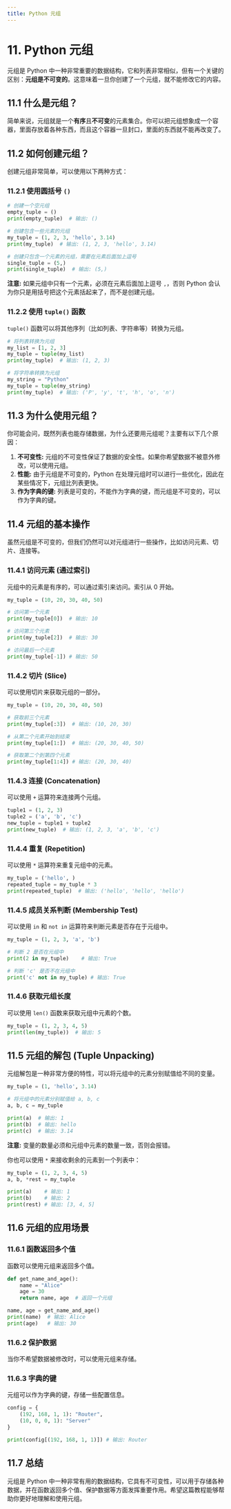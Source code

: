 ```yaml
---
title: Python 元组
---
```


# 11. Python 元组

元组是 Python 中一种非常重要的数据结构，它和列表非常相似，但有一个关键的区别：**元组是不可变的**。这意味着一旦你创建了一个元组，就不能修改它的内容。

## 11.1 什么是元组？

简单来说，元组就是一个**有序**且**不可变**的元素集合。你可以把元组想象成一个容器，里面存放着各种东西，而且这个容器一旦封口，里面的东西就不能再改变了。

## 11.2 如何创建元组？

创建元组非常简单，可以使用以下两种方式：

### 11.2.1 使用圆括号 `()`

```python
# 创建一个空元组
empty_tuple = ()
print(empty_tuple)  # 输出: ()

# 创建包含一些元素的元组
my_tuple = (1, 2, 3, 'hello', 3.14)
print(my_tuple)  # 输出: (1, 2, 3, 'hello', 3.14)

# 创建只包含一个元素的元组，需要在元素后面加上逗号
single_tuple = (5,)
print(single_tuple)  # 输出: (5,)
```

**注意:**  如果元组中只有一个元素，必须在元素后面加上逗号 `,`，否则 Python 会认为你只是用括号把这个元素括起来了，而不是创建元组。

### 11.2.2 使用 `tuple()` 函数

`tuple()` 函数可以将其他序列（比如列表、字符串等）转换为元组。

```python
# 将列表转换为元组
my_list = [1, 2, 3]
my_tuple = tuple(my_list)
print(my_tuple)  # 输出: (1, 2, 3)

# 将字符串转换为元组
my_string = "Python"
my_tuple = tuple(my_string)
print(my_tuple)  # 输出: ('P', 'y', 't', 'h', 'o', 'n')
```

## 11.3 为什么使用元组？

你可能会问，既然列表也能存储数据，为什么还要用元组呢？主要有以下几个原因：

1.  **不可变性:** 元组的不可变性保证了数据的安全性。如果你希望数据不被意外修改，可以使用元组。
2.  **性能:**  由于元组是不可变的，Python 在处理元组时可以进行一些优化，因此在某些情况下，元组比列表更快。
3.  **作为字典的键:**  列表是可变的，不能作为字典的键，而元组是不可变的，可以作为字典的键。

## 11.4 元组的基本操作

虽然元组是不可变的，但我们仍然可以对元组进行一些操作，比如访问元素、切片、连接等。

### 11.4.1 访问元素 (通过索引)

元组中的元素是有序的，可以通过索引来访问。索引从 0 开始。

```python
my_tuple = (10, 20, 30, 40, 50)

# 访问第一个元素
print(my_tuple[0])  # 输出: 10

# 访问第三个元素
print(my_tuple[2])  # 输出: 30

# 访问最后一个元素
print(my_tuple[-1]) # 输出: 50
```

### 11.4.2 切片 (Slice)

可以使用切片来获取元组的一部分。

```python
my_tuple = (10, 20, 30, 40, 50)

# 获取前三个元素
print(my_tuple[:3])  # 输出: (10, 20, 30)

# 从第二个元素开始到结束
print(my_tuple[1:])  # 输出: (20, 30, 40, 50)

# 获取第二个到第四个元素
print(my_tuple[1:4]) # 输出: (20, 30, 40)
```

### 11.4.3 连接 (Concatenation)

可以使用 `+` 运算符来连接两个元组。

```python
tuple1 = (1, 2, 3)
tuple2 = ('a', 'b', 'c')
new_tuple = tuple1 + tuple2
print(new_tuple)  # 输出: (1, 2, 3, 'a', 'b', 'c')
```

### 11.4.4 重复 (Repetition)

可以使用 `*` 运算符来重复元组中的元素。

```python
my_tuple = ('hello', )
repeated_tuple = my_tuple * 3
print(repeated_tuple)  # 输出: ('hello', 'hello', 'hello')
```

### 11.4.5 成员关系判断 (Membership Test)

可以使用 `in` 和 `not in` 运算符来判断元素是否存在于元组中。

```python
my_tuple = (1, 2, 3, 'a', 'b')

# 判断 2 是否在元组中
print(2 in my_tuple)    # 输出: True

# 判断 'c' 是否不在元组中
print('c' not in my_tuple) # 输出: True
```

### 11.4.6 获取元组长度

可以使用 `len()` 函数来获取元组中元素的个数。

```python
my_tuple = (1, 2, 3, 4, 5)
print(len(my_tuple))  # 输出: 5
```

## 11.5 元组的解包 (Tuple Unpacking)

元组解包是一种非常方便的特性，可以将元组中的元素分别赋值给不同的变量。

```python
my_tuple = (1, 'hello', 3.14)

# 将元组中的元素分别赋值给 a, b, c
a, b, c = my_tuple

print(a)  # 输出: 1
print(b)  # 输出: hello
print(c)  # 输出: 3.14
```

**注意:**  变量的数量必须和元组中元素的数量一致，否则会报错。

你也可以使用 `*` 来接收剩余的元素到一个列表中：

```python
my_tuple = (1, 2, 3, 4, 5)
a, b, *rest = my_tuple

print(a)    # 输出: 1
print(b)    # 输出: 2
print(rest) # 输出: [3, 4, 5]
```

## 11.6 元组的应用场景

### 11.6.1 函数返回多个值

函数可以使用元组来返回多个值。

```python
def get_name_and_age():
    name = "Alice"
    age = 30
    return name, age  # 返回一个元组

name, age = get_name_and_age()
print(name)  # 输出: Alice
print(age)   # 输出: 30
```

### 11.6.2 保护数据

当你不希望数据被修改时，可以使用元组来存储。

### 11.6.3 字典的键

元组可以作为字典的键，存储一些配置信息。

```python
config = {
    (192, 168, 1, 1): "Router",
    (10, 0, 0, 1): "Server"
}

print(config[(192, 168, 1, 1)]) # 输出: Router
```

## 11.7 总结

元组是 Python 中一种非常有用的数据结构，它具有不可变性，可以用于存储各种数据，并在函数返回多个值、保护数据等方面发挥重要作用。希望这篇教程能够帮助你更好地理解和使用元组。
